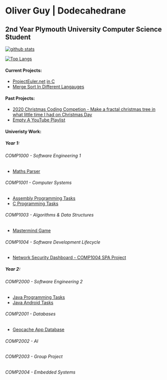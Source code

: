 # Oliver Guy | Dodecahedrane
## 2nd Year Plymouth University Computer Science Student

[![github stats](https://github-readme-stats.vercel.app/api?username=Dodecahedrane&count_private=true&theme=midnight-purple)](https://github.com/anuraghazra/github-readme-stats)

[![Top Langs](https://github-readme-stats.vercel.app/api/top-langs/?username=Dodecahedrane&count_private=true&theme=midnight-purple&layout=compact)](https://github.com/anuraghazra/github-readme-stats)

#### Current Projects:

- [ProjectEuler.net](https://projecteuler.net/) [ in C](https://github.com/Dodecahedrane/Project-Euler-In-C)
- [Merge Sort In Different Langauges](https://github.com/Dodecahedrane/Merge-Sort-In-Different-Langauges)

#### Past Projects:
- [2020 Christmas Coding Competion - Make a fractal christmas tree in what little time I had on Christmas Day](https://github.com/Dodecahedrane/2020-Christmas-Coding-Competion)
- [Empty A YouTube Playlist](https://github.com/Dodecahedrane/Empty-A-YouTube-Playlist)

#### Univeristy Work:

##### Year 1:

###### COMP1000 - Software Engineering 1
- [Maths Parser](https://github.com/Dodecahedrane/Basic-Maths-Parser)

###### COMP1001 - Computer Systems
- [Assembly Programming Tasks](https://github.com/Dodecahedrane/COMP-1001-Basic-Assembly-Tasks)
- [C Programming Tasks](https://github.com/Dodecahedrane/COMP1001-C-Tasks)

###### COMP1003 - Algorithms & Data Structures
- [Mastermind Game](https://github.com/Dodecahedrane/COMP-1003-Mastermind)

###### COMP1004 - Software Development Lifecycle
- [Network Security Dashboard - COMP1004 SPA Project](https://github.com/Dodecahedrane/COMP-1004-Net-Analysis)

##### Year 2:

###### COMP2000 - Software Engineering 2
- [Java Programming Tasks](https://github.com/Dodecahedrane/COMP-2000-Java-Tasks)
- [Java Android Tasks](https://github.com/Dodecahedrane/COMP-2000-Java-Android-Tasks)

###### COMP2001 - Databases
- [Geocache App Database](https://github.com/Dodecahedrane/COMP-2001-Geocache-Database-Coursework)

###### COMP2002 - AI

###### COMP2003 - Group Project

###### COMP2004 - Embedded Systems

